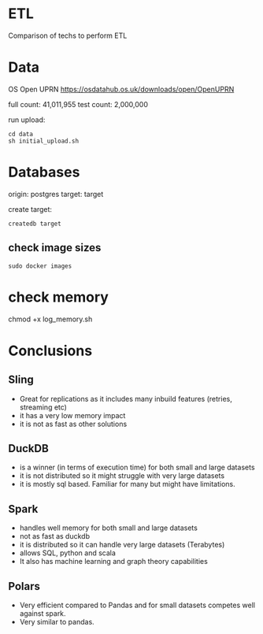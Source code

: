 # ETL

Comparison of techs to perform ETL

# Data

OS Open UPRN
https://osdatahub.os.uk/downloads/open/OpenUPRN

full count: 41,011,955
test count: 2,000,000

run upload:
```
cd data
sh initial_upload.sh
```

# Databases

origin: postgres
target: target

create target:
```
createdb target
```

## check image sizes
```
sudo docker images
```
# check memory
chmod +x log_memory.sh


# Conclusions

## Sling
- Great for replications as it includes many inbuild features (retries, streaming etc)
- it has a very low memory impact
- it is not as fast as other solutions

## DuckDB 
- is a winner (in terms of execution time) for both small and large datasets
- it is not distributed so it might struggle with very large datasets
- it is mostly sql based. Familiar for many but might have limitations.

## Spark
- handles well memory for both small and large datasets
- not as fast as duckdb
- it is distributed so it can handle very large datasets (Terabytes)
- allows SQL, python and scala
- It also has machine learning and graph theory capabilities

## Polars
- Very efficient compared to Pandas and for small datasets competes well against spark.
- Very similar to pandas.